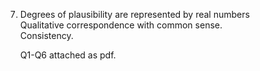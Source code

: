 7.  Degrees of plausibility are represented by real numbers  
    Qualitative correspondence with common sense.  
    Consistency.

    Q1-Q6 attached as pdf.  
